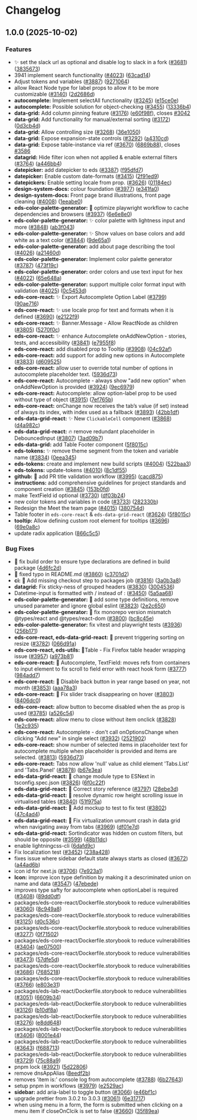 # Changelog

## 1.0.0 (2025-10-02)


### Features

* :sparkles: set the slack url as optional and disable log to slack in a fork ([#3681](https://github.com/equinor/design-system/issues/3681)) ([3835673](https://github.com/equinor/design-system/commit/3835673dec0b60b4c4e19c42e96b0aa6741c85b4))
* 3941 implement search functionality ([#4023](https://github.com/equinor/design-system/issues/4023)) ([63cad14](https://github.com/equinor/design-system/commit/63cad1482dbd1b905282e77c950708907d8aadda))
* Adjust tokens and variables ([#3887](https://github.com/equinor/design-system/issues/3887)) ([9271064](https://github.com/equinor/design-system/commit/92710641e53fe094935dab991d83bf04d087a660))
* allow React Node type for label props to allow it to be more customizable ([#3140](https://github.com/equinor/design-system/issues/3140)) ([2d2686d](https://github.com/equinor/design-system/commit/2d2686d411e2c25eb03f47fa78b1562b3fc07c2f))
* **autocomplete:** Implement selectAll functionality ([#3245](https://github.com/equinor/design-system/issues/3245)) ([e15ce0e](https://github.com/equinor/design-system/commit/e15ce0e3a182daa605ccb1d66b8f2681fe11c6a4))
* **autocomplete:** Possible solution for object-checking ([#3455](https://github.com/equinor/design-system/issues/3455)) ([13336b4](https://github.com/equinor/design-system/commit/13336b43e59ead785a338d6f4cf02d6254a49772))
* **data-grid:** Add column pinning feature ([#3176](https://github.com/equinor/design-system/issues/3176)) ([e60f98f](https://github.com/equinor/design-system/commit/e60f98fcfdb3e8e8d6b7a48fc25a9c391cd220b8)), closes [#3042](https://github.com/equinor/design-system/issues/3042)
* **data-grid:** Add functionality for manual/external sorting ([#3172](https://github.com/equinor/design-system/issues/3172)) ([0d3cb4d](https://github.com/equinor/design-system/commit/0d3cb4d831864f46a34a0e18ef7d35d2723d33ce))
* **data-grid:** Allow controlling size ([#3268](https://github.com/equinor/design-system/issues/3268)) ([36e1050](https://github.com/equinor/design-system/commit/36e10500820a17ea1b3e4fdf67f7f695e3b44b6f))
* **data-grid:** Expose expansion-state controls ([#3292](https://github.com/equinor/design-system/issues/3292)) ([a4310cd](https://github.com/equinor/design-system/commit/a4310cd1e7b636500eb888a2dcc9e40e6f8c52b2))
* **data-grid:** Expose table-instance via ref ([#3670](https://github.com/equinor/design-system/issues/3670)) ([6869b88](https://github.com/equinor/design-system/commit/6869b88be2b55ab30ea80d9edc5206dad693a5a2)), closes [#3586](https://github.com/equinor/design-system/issues/3586)
* **datagrid:** Hide filter icon when not applied & enable external filters ([#3764](https://github.com/equinor/design-system/issues/3764)) ([a446bb4](https://github.com/equinor/design-system/commit/a446bb43d6f8d2f5ad300d7000cdd4cb7c684d22))
* **datepicker:** add datepicker to eds ([#3387](https://github.com/equinor/design-system/issues/3387)) ([f95dfd7](https://github.com/equinor/design-system/commit/f95dfd79476e3f9acb7d922d2709bada3d149082))
* **datepicker:** Enable custom date-formats ([#3415](https://github.com/equinor/design-system/issues/3415)) ([2f91ed9](https://github.com/equinor/design-system/commit/2f91ed92797bdf42c682e421b86bbaf67247257f))
* **datepickers:** Enable setting locale from prop.  ([#3626](https://github.com/equinor/design-system/issues/3626)) ([01184ec](https://github.com/equinor/design-system/commit/01184ec7d0bb3ee03e43845a835d42c500480250))
* **design-system-docs:** colour foundation ([#3977](https://github.com/equinor/design-system/issues/3977)) ([e341fa0](https://github.com/equinor/design-system/commit/e341fa02dd9a3b380a02ed75c3f843bb8983a1d0))
* **design-system-docs:** Front page brand illustrations, front page cleaning ([#4008](https://github.com/equinor/design-system/issues/4008)) ([1eeabe0](https://github.com/equinor/design-system/commit/1eeabe017729eaae81cda1638904b74968449d73))
* **eds-color-palette-generator:** :rocket: optimize playwright workflow to cache dependencies and browsers ([#3937](https://github.com/equinor/design-system/issues/3937)) ([6e6e8e0](https://github.com/equinor/design-system/commit/6e6e8e01e5705728c66c561814a2bc24f86ab28c))
* **eds-color-palette-generator:** ✨ color palette with lightness input and more ([#3848](https://github.com/equinor/design-system/issues/3848)) ([ab3f043](https://github.com/equinor/design-system/commit/ab3f043e41a5eaa65c5f2cd7f69ffd3cb4e58f24))
* **eds-color-palette-generator:** ✨ Show values on base colors and add white as a text color ([#3844](https://github.com/equinor/design-system/issues/3844)) ([9de65a1](https://github.com/equinor/design-system/commit/9de65a1ed681e07d6ddc5636e94aea597454d98c))
* **eds-color-palette-generator:** add about page describing the tool ([#4026](https://github.com/equinor/design-system/issues/4026)) ([a21460d](https://github.com/equinor/design-system/commit/a21460d3e077efd0e2625004857bd7ac8155c9f3))
* **eds-color-palette-generator:** Implement color palette generator ([#3787](https://github.com/equinor/design-system/issues/3787)) ([473f19c](https://github.com/equinor/design-system/commit/473f19cdd72caf3ff370e9d150777c2647ee499e))
* **eds-color-palette-generator:** order colors and use text input for hex ([#4022](https://github.com/equinor/design-system/issues/4022)) ([65e648a](https://github.com/equinor/design-system/commit/65e648a1b166eaf8b5587b405668534b457d4c07))
* **eds-color-palette-generator:** support multiple color format input with validation ([#4025](https://github.com/equinor/design-system/issues/4025)) ([0c5453d](https://github.com/equinor/design-system/commit/0c5453d167e5680209a81baa93dbfa91d3dd88e0))
* **eds-core-react:** :sparkles: Export Autocomplete Option Label ([#3799](https://github.com/equinor/design-system/issues/3799)) ([90ae716](https://github.com/equinor/design-system/commit/90ae7167e1ade634baad2dc037b7fc859e3c0b40))
* **eds-core-react:** :sparkles: use locale prop for text and formats when it is defined ([#3690](https://github.com/equinor/design-system/issues/3690)) ([e2122f9](https://github.com/equinor/design-system/commit/e2122f94f4d95460c7ef55fbf868f5115c60b7be))
* **eds-core-react:** ✨ Banner.Message - Allow ReactNode as children ([#3805](https://github.com/equinor/design-system/issues/3805)) ([5270f0c](https://github.com/equinor/design-system/commit/5270f0cb1c328bfe6cef2bd186f0c409d940f702))
* **eds-core-react:** ✨ enhance Autocomplete onAddNewOption - stories, tests, and accessibility ([#3841](https://github.com/equinor/design-system/issues/3841)) ([e7955f8](https://github.com/equinor/design-system/commit/e7955f8a59fde232943e58fe83c2217b3d1f7d5e))
* **eds-core-react:** add disabled prop to Tooltip ([#3908](https://github.com/equinor/design-system/issues/3908)) ([04c92af](https://github.com/equinor/design-system/commit/04c92af98206aa6920b975bee2fa18e14b0506ee))
* **eds-core-react:** add support for adding new options in Autocomplete ([#3833](https://github.com/equinor/design-system/issues/3833)) ([d609525](https://github.com/equinor/design-system/commit/d609525261156415710bcf6b1d094150e205eb73))
* **eds-core-react:** allow user to override total number of options in autocomplete placeholder text. ([5936d73](https://github.com/equinor/design-system/commit/5936d73f219043ecc7dbef9958c50f69618dee75))
* **eds-core-react:** Autocomplete - always show "add new option" when onAddNewOption is provided ([#3924](https://github.com/equinor/design-system/issues/3924)) ([9ec6979](https://github.com/equinor/design-system/commit/9ec6979ee89c4a468947ae1d931dd4b62c66cc6a))
* **eds-core-react:** Autocomplete: allow option-label prop to be used without type of object ([#3915](https://github.com/equinor/design-system/issues/3915)) ([7ef765b](https://github.com/equinor/design-system/commit/7ef765be2a517fe728dac01473cce841376b9dd8))
* **eds-core-react:** onChange now receives the tab’s value (if set) instead of always its index, with index used as a fallback ([#3893](https://github.com/equinor/design-system/issues/3893)) ([42bb1df](https://github.com/equinor/design-system/commit/42bb1df3ea4f15e34cfdf04e9bccb8eacd401014))
* **eds-data-grid-react:** ✨ New `ClickableCell` component ([#3868](https://github.com/equinor/design-system/issues/3868)) ([d4a982c](https://github.com/equinor/design-system/commit/d4a982c8c22f2b258e241a27f1b7db5d884b729d))
* **eds-data-grid-react:** 🔥 remove redundant placeholder in DebouncedInput ([#3807](https://github.com/equinor/design-system/issues/3807)) ([3ad09b7](https://github.com/equinor/design-system/commit/3ad09b70c72150fe2a3646402fb2e62e5514784d))
* **eds-data-grid:** add Table Footer component ([5f8015c](https://github.com/equinor/design-system/commit/5f8015c3817b7e9437d3436b65f37552be261da4))
* **eds-tokens:** :sparkles: remove theme segment from the token and variable name ([#3834](https://github.com/equinor/design-system/issues/3834)) ([0eea345](https://github.com/equinor/design-system/commit/0eea345ccdb2493dce8fabdeaae63e5f9866a1b1))
* **eds-tokens:** create and implement new build scripts ([#4004](https://github.com/equinor/design-system/issues/4004)) ([522baa3](https://github.com/equinor/design-system/commit/522baa375b0ca3f8343f2f441aa24ce9cd2efa58))
* **eds-tokens:** update-tokens ([#4010](https://github.com/equinor/design-system/issues/4010)) ([8c1df55](https://github.com/equinor/design-system/commit/8c1df552fd33a8e5f209b13a72367a6f2b503d35))
* **github:** 👷 add PR title validation workflow ([#3995](https://github.com/equinor/design-system/issues/3995)) ([cacd875](https://github.com/equinor/design-system/commit/cacd8754bc0f92ac0f9b3e250994ac9132e1537c))
* **instructions:** add comprehensive guidelines for project standards and component creation ([#3845](https://github.com/equinor/design-system/issues/3845)) ([153b0fd](https://github.com/equinor/design-system/commit/153b0fdc37413a55e9c0fd6065123c044d71b883))
* make TextField id optional ([#3730](https://github.com/equinor/design-system/issues/3730)) ([df03b24](https://github.com/equinor/design-system/commit/df03b24c088cab6f352d45c66d0b4bde7a22d7a2))
* new color tokens and variables in code ([#3733](https://github.com/equinor/design-system/issues/3733)) ([282330b](https://github.com/equinor/design-system/commit/282330b754c562ea79f0beac8beb7033679b208a))
* Redesign the Meet the team page ([#4015](https://github.com/equinor/design-system/issues/4015)) ([380754d](https://github.com/equinor/design-system/commit/380754da8273ca27fcaa7d2738807af0c3fe968d))
* Table footer in `eds-core-react` & `eds-data-grid-react` ([#3624](https://github.com/equinor/design-system/issues/3624)) ([5f8015c](https://github.com/equinor/design-system/commit/5f8015c3817b7e9437d3436b65f37552be261da4))
* **tooltip:** Allow defining custom root element for tooltips ([#3696](https://github.com/equinor/design-system/issues/3696)) ([69e0a8c](https://github.com/equinor/design-system/commit/69e0a8c5f7ee44a7ed45647190bdd92edc403555))
* update radix application ([866c5c5](https://github.com/equinor/design-system/commit/866c5c5debbeb6539e8c5085003d507f95c4d622))


### Bug Fixes

* :bug: fix build order to ensure type declarations are defined in build package ([4d6fc2d](https://github.com/equinor/design-system/commit/4d6fc2d8d8b389a078afe622cb01c50cdc26c4e3))
* 🐛 fixed typo in README.md ([#3860](https://github.com/equinor/design-system/issues/3860)) ([c3701d2](https://github.com/equinor/design-system/commit/c3701d2fad6d432a5efd6d477e7d3897e9a1705c))
* **ci:** 👷 Add missing checkout step to packages job ([#3816](https://github.com/equinor/design-system/issues/3816)) ([3a0b3a8](https://github.com/equinor/design-system/commit/3a0b3a85f46a7b019f14afe7e3f1d4202cc5aa65))
* **datagrid:** Fix sticky-ness of grouped headers ([#3830](https://github.com/equinor/design-system/issues/3830)) ([3004536](https://github.com/equinor/design-system/commit/3004536f011c6f5dbffb481de2d870df82b35756))
* Datetime-input is formatted with / instead of : ([#3450](https://github.com/equinor/design-system/issues/3450)) ([5a5aa68](https://github.com/equinor/design-system/commit/5a5aa68d4a3bcb123b6383104c7ba0deaaea0754))
* **eds-color-palette-generator:** :bug: add some type definitions, remove unused parameter and ignore global eslint ([#3823](https://github.com/equinor/design-system/issues/3823)) ([2e2c650](https://github.com/equinor/design-system/commit/2e2c650d60511e5fac33d0e37356feb43d8150cf))
* **eds-color-palette-generator:** :bug: fix monorepo version mismatch @types/react and @types/react-dom  ([#3800](https://github.com/equinor/design-system/issues/3800)) ([bc8c45e](https://github.com/equinor/design-system/commit/bc8c45e6913939c746b3aa147dc97e64aae21f79))
* **eds-color-palette-generator:** fix vitest and playwright tests ([#3936](https://github.com/equinor/design-system/issues/3936)) ([256b171](https://github.com/equinor/design-system/commit/256b171753cdc72fc622ceee2bcdab3d173054f3))
* **eds-core-react, eds-data-grid-react:** :bug: prevent triggering sorting on resize ([#3782](https://github.com/equinor/design-system/issues/3782)) ([066d91a](https://github.com/equinor/design-system/commit/066d91a32b5b0a0a7c8cf2b52a5e12df74cd8563))
* **eds-core-react, eds-utils:** 🐛Table - Fix Firefox table header wrapping issue ([#3957](https://github.com/equinor/design-system/issues/3957)) ([a973b81](https://github.com/equinor/design-system/commit/a973b819fe36fd83870cbacccc4e102274a5a05b))
* **eds-core-react:** :bug: Autocomplete, TextField: moves refs from containers to input element to fix scroll to field error with react hook form ([#3777](https://github.com/equinor/design-system/issues/3777)) ([984add7](https://github.com/equinor/design-system/commit/984add7297157782e092627e95a23eaf9e8cbaea))
* **eds-core-react:** 🐛 Disable back button in year range based on year, not month ([#3853](https://github.com/equinor/design-system/issues/3853)) ([aaa78a3](https://github.com/equinor/design-system/commit/aaa78a352c892852ca5462328ec54eb2b3d93ed8))
* **eds-core-react:** 🐛 Fix slider track disappearing on hover ([#3803](https://github.com/equinor/design-system/issues/3803)) ([8406dc0](https://github.com/equinor/design-system/commit/8406dc08df187c70afa8b93ea7291b3016f55003))
* **eds-core-react:** allow button to become disabled when the as prop is used ([#3785](https://github.com/equinor/design-system/issues/3785)) ([a526c54](https://github.com/equinor/design-system/commit/a526c54726e2c0759cd98a807426bf44b66c3c06))
* **eds-core-react:** allow menu to close without item onclick ([#3828](https://github.com/equinor/design-system/issues/3828)) ([1e2c935](https://github.com/equinor/design-system/commit/1e2c93525bec7b7ef74ff85989c3e39178068167))
* **eds-core-react:** Autocomplete - don't call onOptionsChange when clicking "Add new" in single select ([#3932](https://github.com/equinor/design-system/issues/3932)) ([2521902](https://github.com/equinor/design-system/commit/2521902aae749a7b581e54c64c1afac109173db4))
* **eds-core-react:** show number of selected items in placeholder text for autocomplete multiple when placeholder is provided and items are selected. ([#3813](https://github.com/equinor/design-system/issues/3813)) ([5936d73](https://github.com/equinor/design-system/commit/5936d73f219043ecc7dbef9958c50f69618dee75))
* **eds-core-react:** Tabs now allow 'null' value as child element 'Tabs.List' and 'Tabs.Panel' ([#3878](https://github.com/equinor/design-system/issues/3878)) ([b67e3ea](https://github.com/equinor/design-system/commit/b67e3eaf85aa55ecc8ee094a369077ebfa66ffa1))
* **eds-data-grid-react:** :bug: change module type to ESNext in tsconfig.spec.json ([#3826](https://github.com/equinor/design-system/issues/3826)) ([6f0c22f](https://github.com/equinor/design-system/commit/6f0c22f4d80bf00f882e91c51f54a58ad69b7ae4))
* **eds-data-grid-react:** :bug: Correct story reference ([#3797](https://github.com/equinor/design-system/issues/3797)) ([28ebe3d](https://github.com/equinor/design-system/commit/28ebe3d2c9ed7b808f21d88faffff19f1f443eda))
* **eds-data-grid-react:** 🐛  resolve dynamic row height scrolling issue in virtualised tables ([#3840](https://github.com/equinor/design-system/issues/3840)) ([51f975a](https://github.com/equinor/design-system/commit/51f975a547190c0875d25e6a635f8dc2b6aea4ac))
* **eds-data-grid-react:** 🐛 Add mockup to test to fix test ([#3802](https://github.com/equinor/design-system/issues/3802)) ([47c4ad4](https://github.com/equinor/design-system/commit/47c4ad410c00a64491d8b62b713e76299c3ab85a))
* **eds-data-grid-react:** 🐛 Fix virtualization unmount crash in data grid when navigating away from tabs ([#3969](https://github.com/equinor/design-system/issues/3969)) ([df01e7d](https://github.com/equinor/design-system/commit/df01e7d60571aca8b15377308bed7017661a1837))
* **eds-data-grid-react:** Sortindicator was hidden on custom filters, but should be opposite ([#3599](https://github.com/equinor/design-system/issues/3599)) ([48b11dc](https://github.com/equinor/design-system/commit/48b11dcdb27ea3392ba9dfc49ab063d8dfa12c49))
* enable lightningcss-cli ([6dafd9c](https://github.com/equinor/design-system/commit/6dafd9cc8423d46cf96fb9acb6e833554f6d4717))
* Fix localization test ([#3452](https://github.com/equinor/design-system/issues/3452)) ([238a428](https://github.com/equinor/design-system/commit/238a428f129949fac088bed7026b480b24e47a91))
* fixes issue where sidebar default state always starts as closed ([#3672](https://github.com/equinor/design-system/issues/3672)) ([a44ad6b](https://github.com/equinor/design-system/commit/a44ad6b3bb2a2b7a5f7fcba6bbe4ba878e425d5f))
* icon id for next.js ([#3706](https://github.com/equinor/design-system/issues/3706)) ([7e923a1](https://github.com/equinor/design-system/commit/7e923a11ca27172692ffe50e0471454a322ba3e7))
* **Icon:** improve icon type definition by making it a descriminated union on name and data ([#3547](https://github.com/equinor/design-system/issues/3547)) ([47ebede](https://github.com/equinor/design-system/commit/47ebede5e1ce40d780f4c3629aa44281f83f036d))
* improves type safty for autocomplete when optionLabel is required ([#3408](https://github.com/equinor/design-system/issues/3408)) ([89dd0df](https://github.com/equinor/design-system/commit/89dd0df678fefd5de9654281b4c6616be560755e))
* packages/eds-core-react/Dockerfile.storybook to reduce vulnerabilities ([#3060](https://github.com/equinor/design-system/issues/3060)) ([8c949a8](https://github.com/equinor/design-system/commit/8c949a89df422f968d270c6f5570c23bdaf450aa))
* packages/eds-core-react/Dockerfile.storybook to reduce vulnerabilities ([#3125](https://github.com/equinor/design-system/issues/3125)) ([d0c536c](https://github.com/equinor/design-system/commit/d0c536c90ab909c5e5de6d9975d3f6d814f76dcd))
* packages/eds-core-react/Dockerfile.storybook to reduce vulnerabilities ([#3277](https://github.com/equinor/design-system/issues/3277)) ([0f71502](https://github.com/equinor/design-system/commit/0f715028007a1361c0b459ec677dd8c337880d65))
* packages/eds-core-react/Dockerfile.storybook to reduce vulnerabilities ([#3404](https://github.com/equinor/design-system/issues/3404)) ([ae07500](https://github.com/equinor/design-system/commit/ae07500fbe5cd2b433585e7ea065fce03fc3bfaa))
* packages/eds-core-react/Dockerfile.storybook to reduce vulnerabilities ([#3473](https://github.com/equinor/design-system/issues/3473)) ([57dfe5d](https://github.com/equinor/design-system/commit/57dfe5d0a037a524e22de42daa64c9d20b36acd2))
* packages/eds-core-react/Dockerfile.storybook to reduce vulnerabilities ([#3686](https://github.com/equinor/design-system/issues/3686)) ([7685218](https://github.com/equinor/design-system/commit/7685218080cc3239b01a9518205cd3b93cb36eb3))
* packages/eds-core-react/Dockerfile.storybook to reduce vulnerabilities ([#3766](https://github.com/equinor/design-system/issues/3766)) ([e803e31](https://github.com/equinor/design-system/commit/e803e31768e58a1a40220314dac84942e679c082))
* packages/eds-lab-react/Dockerfile.storybook to reduce vulnerabilities ([#3051](https://github.com/equinor/design-system/issues/3051)) ([6609b34](https://github.com/equinor/design-system/commit/6609b3489abcbcf9d163c7e43ba4d1c31fa5cc4c))
* packages/eds-lab-react/Dockerfile.storybook to reduce vulnerabilities ([#3126](https://github.com/equinor/design-system/issues/3126)) ([b10df8a](https://github.com/equinor/design-system/commit/b10df8aa109cc30053c53e9a30460e43a182bd37))
* packages/eds-lab-react/Dockerfile.storybook to reduce vulnerabilities ([#3276](https://github.com/equinor/design-system/issues/3276)) ([e8dd648](https://github.com/equinor/design-system/commit/e8dd648e5fa41d3ab63c6a416dd93d73a6f4fa00))
* packages/eds-lab-react/Dockerfile.storybook to reduce vulnerabilities ([#3406](https://github.com/equinor/design-system/issues/3406)) ([8001e44](https://github.com/equinor/design-system/commit/8001e44397f373760a995b76e18ed470a919f1d0))
* packages/eds-lab-react/Dockerfile.storybook to reduce vulnerabilities ([#3643](https://github.com/equinor/design-system/issues/3643)) ([f688713](https://github.com/equinor/design-system/commit/f688713f04852253155d86ec932ff695681db275))
* packages/eds-lab-react/Dockerfile.storybook to reduce vulnerabilities ([#3729](https://github.com/equinor/design-system/issues/3729)) ([75c88a9](https://github.com/equinor/design-system/commit/75c88a9faa5e4f00ff2a07503fc89e8b34480dc1))
* pnpm lock ([#3921](https://github.com/equinor/design-system/issues/3921)) ([5d22806](https://github.com/equinor/design-system/commit/5d22806a14cabfbff499e1610abcae3ed76fa860))
* remove dnsAppAlias ([8eedf2b](https://github.com/equinor/design-system/commit/8eedf2b283d4259a7ef3e2718c455aabbc629888))
* removes 'item is:' console log from autocomplete ([#3788](https://github.com/equinor/design-system/issues/3788)) ([6b27643](https://github.com/equinor/design-system/commit/6b2764366621618aa9c5c35d0a4713aafd0aae8a))
* setup pnpm in workflows ([#3979](https://github.com/equinor/design-system/issues/3979)) ([e2529ac](https://github.com/equinor/design-system/commit/e2529ac43a572f81abb0c445765da5818296be53))
* **sidebar:** add aria-label to toggle button ([#3066](https://github.com/equinor/design-system/issues/3066)) ([e46bf1c](https://github.com/equinor/design-system/commit/e46bf1ced4eef3861e2bb6bec0c8743d13eb327b))
* upgrade prettier from 3.0.2 to 3.0.3 ([#3061](https://github.com/equinor/design-system/issues/3061)) ([6e31717](https://github.com/equinor/design-system/commit/6e3171755c2532f4dec79f86511cd3d905049d3e))
* when using menu in a form, the form is submitted when clicking on a menu item if closeOnClcik is set to false ([#3660](https://github.com/equinor/design-system/issues/3660)) ([35f89ea](https://github.com/equinor/design-system/commit/35f89ea1569f28b0d1239c118c3b03b0547d55fa))
